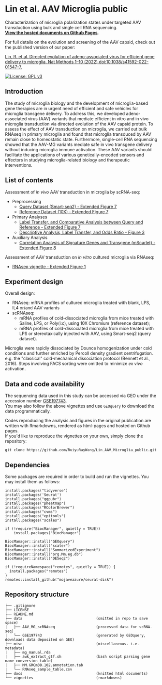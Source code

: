 # Lin et al. AAV Microglia public

Characterization of microglia polarization states under targeted AAV transduction using bulk and single cell RNA sequencing.  
[**View the hosted documents on Github Pages**](https://ruiyuraywang.github.io/Lin_AAV_Microglia_public/index.html).

For full details on the evolution and screening of the AAV capsid, check out the published version of our paper:

[Lin, R. et al. Directed evolution of adeno-associated virus for efficient gene delivery to microglia. Nat Methods 1–10 (2022) doi:10.1038/s41592-022-01547-7.](https://www.nature.com/articles/s41592-022-01547-7)

[![License: GPL v3](https://img.shields.io/badge/License-GPLv3-blue.svg)](https://www.gnu.org/licenses/gpl-3.0)

## Introduction

The study of microglia biology and the development of microglia-based gene therapies are in urgent need of efficient and safe vehicles for microglia transgene delivery. To address this, we developed adeno-associated virus (AAV) variants that mediate efficient in vitro and in vivo microglia transduction via directed evolution of the AAV capsid protein. To assess the effect of AAV transduction on microglia, we carried out bulk RNAseq in primary microglia and found that microglia transduced by AAV remain close to homeostatic state. Furthermore, single-cell RNA sequencing showed that the AAV-MG variants mediate safe in vivo transgene delivery without inducing microglia immune activation. These AAV variants should facilitate the applications of various genetically-encoded sensors and effectors in studying microglia-related biology and therapeutic interventions.

## List of contents

Assessment of *in vivo* AAV transduction in microglia by scRNA-seq:

  * Preprocessing
    + [Query Dataset (Smart-seq2) - Extended Figure 7](https://ruiyuraywang.github.io/Lin_AAV_Microglia_public/ExtFig7_scRNAseq_query_QC.html)
    + [Reference Dataset (10X) - Extended Figure 7](https://ruiyuraywang.github.io/Lin_AAV_Microglia_public/ExtFig7_scRNAseq_reference_QC.html)
  * Primary Analyses
    + [Label Transfer, and Comparative Analysis between Query and Reference - Extended Figure 7](https://ruiyuraywang.github.io/Lin_AAV_Microglia_public/ExtFig7_scRNAseq_label_transfer.html)
    + [Descriptive Analysis, Label Transfer, and Odds Ratio - Figure 3](https://ruiyuraywang.github.io/Lin_AAV_Microglia_public/Fig3_main_figs.html)
  * Auxiliary Analysis
    + [Correlation Analysis of Signature Genes and Transgene (mScarlet) - Extended Figure 8](https://ruiyuraywang.github.io/Lin_AAV_Microglia_public/ExtFig8_scRNAseq_corr.html)

Assessment of AAV transduction on *in vitro* cultured microglia via RNAseq:

  - [RNAseq vignette - Extended Figure 1](https://ruiyuraywang.github.io/Lin_AAV_Microglia_public/ExtFig1_rnaseq.html)

## Experiment design

Overall design:

  * RNAseq: mRNA profiles of cultured microglia treated with blank, LPS, IL4 or/and AAV variants
  * scRNAseq: 
      + mRNA profiles of cold-dissociated microglia from mice treated with Saline, LPS, or Poly(i:c), using 10X Chromium (reference dataset); 
      + mRNA profiles of cold-dissociated microglia from mice treated with LPS or stereotaxically injected with AAV, using Smart-seq2 (query dataset).

Microglia were rapidly dissociated by Dounce homogenization under cold conditions and further enriched by Percoll density gradient centrifugation. e.g. the "classical" cold-mechanical dissociation protocol (Bennett et al., 2016). Steps involving FACS sorting were omitted to minimize *ex vivo* activation.

## Data and code availability

The sequencing data used in this study can be accessed via GEO under the accession number [GSE197743](https://www.ncbi.nlm.nih.gov/geo/query/acc.cgi?acc=GSE197743).  
You may also follow the above vignettes and use `GEOquery` to download the data programmatically.

Codes reproducing the analysis and figures in the original publication are written with Rmarkdowns, rendered as html-pages and hosted on Github pages.  
If you'd like to reproduce the vignettes on your own, simply clone the repository:
```
git clone https://github.com/RuiyuRayWang/Lin_AAV_Microglia_public.git
```

## Dependencies

Some packages are required in order to build and run the vignettes. You may install them as follows:

```{r eval=FALSE}
install.packages("tidyverse")
install.packages('Seurat')
install.packages("ggpubr")
install.packages("pheatmap")
install.packages("RColorBrewer")
install.packages("cvms")
install.packages("epitools")
install.packages("scales")
```

```{r eval=FALSE}
if (!require("BiocManager", quietly = TRUE))
    install.packages("BiocManager")

BiocManager::install("GEOquery")
BiocManager::install("scater")
BiocManager::install("SummarizedExperiment")
BiocManager::install("org.Mm.eg.db")
BiocManager::install("DESeq2")
```

```{r eval=FALSE}
if (!requireNamespace("remotes", quietly = TRUE)) {
  install.packages("remotes")
}
remotes::install_github("mojaveazure/seurat-disk")
```

## Repository structure

```
├── .gitignore
├── LICENSE
├── README.md
├── data                                  (omitted in repo to save space)
|   ├── AAV_MG_scRNAseq                   (processed data for scRNA-seq)
|   └── GSE197743                         (generated by GEOquery, downloads data deposited on GEO)
├── misc                                  (miscellaneous. i.e. metadata)
|   ├── mg_manual.rda
|   ├── awk_extract_gtf.sh                (bash script parsing gene name conversion table)
|   ├── MM.GRCm38.102.annotation.tab
|   └── RNAseq_sample_table.csv
├── docs                                  (knitted html documents)
└── vignettes                             (rmarkdowns)
```
